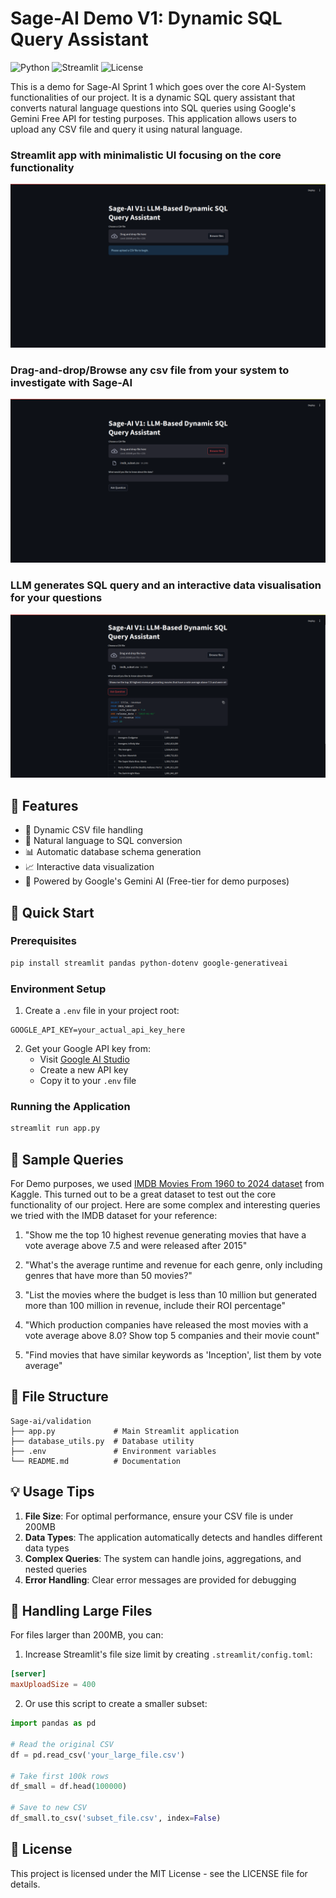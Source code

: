 # Sage-AI Demo V1: Dynamic SQL Query Assistant

![Python](https://img.shields.io/badge/python-3.9%2B-blue)
![Streamlit](https://img.shields.io/badge/streamlit-1.28%2B-red)
![License](https://img.shields.io/badge/license-MIT-green)

This is a demo for Sage-AI Sprint 1 which goes over the core AI-System functionalities of our project. It is a dynamic SQL query assistant that converts natural language questions into SQL queries using Google's Gemini Free API for testing purposes. This application allows users to upload any CSV file and query it using natural language.

### Streamlit app with minimalistic UI focusing on the core functionality
![alt text](image.png)

### Drag-and-drop/Browse any csv file from your system to investigate with Sage-AI
![alt text](image-1.png)

### LLM generates SQL query and an interactive data visualisation for your questions
![alt text](image-2.png)

## 🌟 Features

- 🔄 Dynamic CSV file handling
- 💬 Natural language to SQL conversion
- 📊 Automatic database schema generation
- 📈 Interactive data visualization
- 🤖 Powered by Google's Gemini AI (Free-tier for demo purposes)

## 🚀 Quick Start

### Prerequisites

```bash
pip install streamlit pandas python-dotenv google-generativeai
```

### Environment Setup

1. Create a `.env` file in your project root:
```
GOOGLE_API_KEY=your_actual_api_key_here
```

2. Get your Google API key from:
   - Visit [Google AI Studio](https://makersuite.google.com/app/apikey)
   - Create a new API key
   - Copy it to your `.env` file

### Running the Application

```bash
streamlit run app.py
```

## 📝 Sample Queries

For Demo purposes, we used [IMDB Movies From 1960 to 2024 dataset](https://www.kaggle.com/datasets/raedaddala/imdb-movies-from-1960-to-2023) from Kaggle. This turned out to be a great dataset to test out the core functionality of our project. Here are some complex and interesting queries we tried with the IMDB dataset for your reference:

1. "Show me the top 10 highest revenue generating movies that have a vote average above 7.5 and were released after 2015"

2. "What's the average runtime and revenue for each genre, only including genres that have more than 50 movies?"

3. "List the movies where the budget is less than 10 million but generated more than 100 million in revenue, include their ROI percentage"

4. "Which production companies have released the most movies with a vote average above 8.0? Show top 5 companies and their movie count"

5. "Find movies that have similar keywords as 'Inception', list them by vote average"

## 📁 File Structure

```
Sage-ai/validation
├── app.py             # Main Streamlit application
├── database_utils.py  # Database utility
├── .env               # Environment variables
└── README.md          # Documentation
```

## 💡 Usage Tips

1. **File Size**: For optimal performance, ensure your CSV file is under 200MB
2. **Data Types**: The application automatically detects and handles different data types
3. **Complex Queries**: The system can handle joins, aggregations, and nested queries
4. **Error Handling**: Clear error messages are provided for debugging

## 🔧 Handling Large Files

For files larger than 200MB, you can:

1. Increase Streamlit's file size limit by creating `.streamlit/config.toml`:
```toml
[server]
maxUploadSize = 400
```

2. Or use this script to create a smaller subset:
```python
import pandas as pd

# Read the original CSV
df = pd.read_csv('your_large_file.csv')

# Take first 100k rows
df_small = df.head(100000)

# Save to new CSV
df_small.to_csv('subset_file.csv', index=False)
```

## 📄 License

This project is licensed under the MIT License - see the LICENSE file for details.